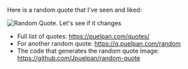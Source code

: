 Here is a random quote that I've seen and liked:

![Random Quote. Let's see if it changes](https://q.puelpan.com/random?s=17)

- Full list of quotes: https://puelpan.com/quotes/
- For another random quote: https://q.puelpan.com/random
- The code that generates the random quote image: https://github.com/Jpuelpan/random-quote
